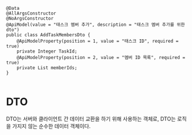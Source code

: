 <pre>
<code>
@Data
@AllArgsConstructor
@NoArgsConstructor
@ApiModel(value = "태스크 멤버 추가", description = "태스크 멤버 추가를 위한 dto")
public class AddTaskMembersDto {
    @ApiModelProperty(position = 1, value = "태스크 ID", required = true)
    private Integer TaskId;
    @ApiModelProperty(position = 2, value = "멤버 ID 목록", required = true)
    private List<Integer> memberIds;
}
</code>
</pre>

# DTO
DTO는 서버와 클라이언트 간 데이터 교환을 하기 위해 사용하는 객체로, DTO는 로직을 가지지 않는 순수한 데이터 객체이다.
